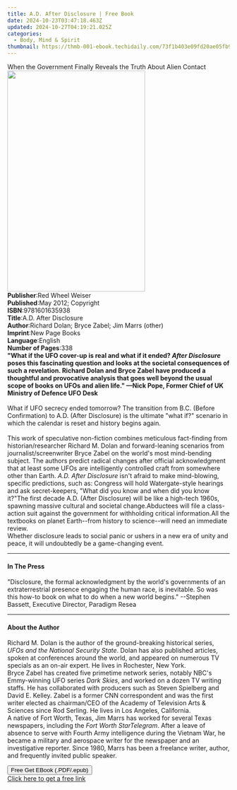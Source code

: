 ```yaml
---
title: A.D. After Disclosure | Free Book
date: 2024-10-23T03:47:18.463Z
updated: 2024-10-27T04:19:21.025Z
categories:
  - Body, Mind & Spirit
thumbnail: https://thmb-001-ebook.techidaily.com/73f1b403e09fd20ae05fb9ae5973428ad1d4a4912100d14040b0b3a78fe629b2.jpg
---
```

<main id="book-container">
  <div class="flex flex-col">
    <div class="book-brief flex-1 py-6 px-4 sm:p-6 md:py-10 md:px-8">
      <!-- brief-->
      <div class="book-brief-main">
        When the Government Finally Reveals the Truth About Alien Contact
      </div>
    </div>
    <div
      class="book-meta-info flex-1 grid gap-4 col-start-1 col-end-3 row-start-1 sm:mb-6 sm:grid-cols-4 lg:gap-6 lg:col-start-2 lg:row-end-6 lg:row-span-6 lg:mb-0"
    >
      <div
        class="book-meta-info-left place-content-center mt-4 p-4 text-sm leading-6 col-start-2 col-span-2 dark:text-slate-400"
      >
        <img
          class="w-full h-500 object-cover rounded-lg sm:h-255 sm:col-span-2 lg:col-span-full"
          src="https://img-001-ebook.techidaily.com/d65e01faf7cd6002b47ae477df0d29128ba653b401108f555bdc9caf07fbe5f4.jpg"
          alt=""
          width="312"
          height="500"
        />
      </div>
      <div
        class="book-meta-info-right mt-2 col-start-1 row-start-2 col-span-3 self-center"
      >
        <!-- meta data  -->
        <div class="flex flex-col px-4 md:px-8">
          <div class="flex-1">
            <strong>Publisher</strong>:<span class="px-2"
              >Red Wheel Weiser</span
            >
          </div>
          <div class="flex-1">
            <strong>Published</strong>:<span class="px-2"
              >May 2012; Copyright</span
            >
          </div>
          <div class="flex-1">
            <strong>ISBN</strong>:<span class="px-2">9781601635938</span>
          </div>
          <div class="flex-1">
            <strong>Title</strong>:<span class="px-2"
              >A.D. After Disclosure</span
            >
          </div>
          <div class="flex-1">
            <strong>Author</strong>:<span class="px-2"
              >Richard Dolan; Bryce Zabel; Jim Marrs (other)</span
            >
          </div>
          <div class="flex-1">
            <strong>Imprint</strong>:<span class="px-2">New Page Books</span>
          </div>
          <div class="flex-1">
            <strong>Language</strong>:<span class="px-2">English</span>
          </div>
          <div class="flex-1">
            <strong>Number of Pages</strong>:<span class="px-2">338</span>
          </div>
        </div>
      </div>
    </div>
    <div class="book-description flex-1 py-6 px-4 sm:p-6 md:py-10 md:px-8">
      <div class="book-description-main">
        <div accordion-content="" id="description">
          <b
            >"What if the UFO cover-up is real and what if it ended?
            <i>After Disclosure</i> poses this fascinating question and looks at
            the societal consequences of such a revelation. Richard Dolan and
            Bryce Zabel have produced a thoughtful and provocative analysis that
            goes well beyond the usual scope of books on UFOs and alien life."
            —Nick Pope, Former Chief of UK Ministry of Defence UFO Desk</b
          ><br /><br />What if UFO secrecy ended tomorrow? The transition from
          B.C. (Before Confirmation) to A.D. (After Disclosure) is the ultimate
          "what if?" scenario in which the calendar is reset and history begins
          again.<br /><br />This work of speculative non-fiction combines
          meticulous fact-finding from historian/researcher Richard M. Dolan and
          forward-leaning scenarios from journalist/screenwriter Bryce Zabel on
          the world's most mind-bending subject. The authors predict radical
          changes after official acknowledgment that at least some UFOs are
          intelligently controlled craft from somewhere other than Earth.
          <i>A.D. After Disclosure</i> isn't afraid to make mind-blowing,
          specific predictions, such as: Congress will hold Watergate-style
          hearings and ask secret-keepers, "What did you know and when did you
          know it?"The first decade A.D. (After Disclosure) will be like a
          high-tech 1960s, spawning massive cultural and societal
          change.Abductees will file a class-action suit against the government
          for withholding critical information.All the textbooks on planet
          Earth--from history to science--will need an immediate review.<br />Whether
          disclosure leads to social panic or ushers in a new era of unity and
          peace, it will undoubtedly be a game-changing event.
        </div>
        <div class="accordion-fader"></div>
      </div>
    </div>
    <div class="book-excerpts flex-1 py-6 px-4 sm:p-6 md:py-10 md:px-8">
      <!-- excerpts-->
      <div class="book-excerpts-main">
        <hr />
        <h4 class="placeholder placeholder-heading">
          <span>In The Press</span>
        </h4>
        <p>
          "Disclosure, the formal acknowledgment by the world's governments of
          an extraterrestrial presence engaging the human race, is inevitable.
          So was this how-to book on what to do when a new world begins."
          --Stephen Bassett, Executive Director, Paradigm Resea
        </p>
      </div>
    </div>
    <div class="book-about-author flex-1 py-6 px-4 sm:p-6 md:py-10 md:px-8">
      <!-- about author-->
      <div class="book-main-author-main">
        <hr />
        <h4 class="placeholder placeholder-heading">
          <span>About the Author</span>
        </h4>
        <p>
          Richard M. Dolan is the author of the ground-breaking historical
          series, <i>UFOs and the National Security State</i>. Dolan has also
          published articles, spoken at conferences around the world, and
          appeared on numerous TV specials as an on-air expert. He lives in
          Rochester, New York. <br />
          Bryce Zabel has created five primetime network series, notably NBC's
          Emmy-winning UFO series <i>Dark Skies</i>, and worked on a dozen TV
          writing staffs. He has collaborated with producers such as Steven
          Spielberg and David E. Kelley. Zabel is a former CNN correspondent and
          was the first writer elected as chairman/CEO of the Academy of
          Television Arts &amp; Sciences since Rod Serling. He lives in Los
          Angeles, California. <br />
          A native of Fort Worth, Texas, Jim Marrs has worked for several Texas
          newspapers, including the <i>Fort Worth StarTelegram</i>. After a
          leave of absence to serve with Fourth Army intelligence during the
          Vietnam War, he became a military and aerospace writer for the
          newspaper and an investigative reporter. Since 1980, Marrs has been a
          freelance writer, author, and frequently invited public speaker.
        </p>
      </div>
    </div>
    <div class="book-free-get flex-1 py-6 px-4 sm:p-6 md:py-10 md:px-8">
      <button
        id="btn-free-get"
        class="bg-blue-500 hover:bg-blue-700 text-white font-bold py-2 px-4 rounded"
      >
        Free Get EBook (.PDF/.epub)
      </button>
      <div id="countdown-display" class="px-2 text-lg mt-2"></div>
      <a
        id="free-link"
        class="hidden bg-blue-500 hover:bg-blue-700 text-white font-bold py-2 px-4 rounded"
        href="https://www.ebooks.com/en-us/book/138621202/a-d-after-disclosure/richard-dolan/"
        target="_blank"
        >Click here to get a free link</a
      >
    </div>
    <script>
      let countdownTime = 0;
      let countdownInterval = null;
      document
        .getElementById('btn-free-get')
        .addEventListener('click', startCountdown);
      function startCountdown() {
        countdownTime = new Date().getTime() + 60000 * 3;
        countdownInterval = setInterval(updateCountdown, 1000);
        document.getElementById('btn-free-get').disabled = true;
        document
          .getElementById('btn-free-get')
          .classList.add('bg-gray-500', 'cursor-not-allowed');
      }
      function updateCountdown() {
        let currentTime = new Date().getTime();
        let timeLeft = countdownTime - currentTime;
        let secondsLeft = Math.floor(timeLeft / 1000);
        document.getElementById('countdown-display').innerHTML =
          `Remaining time: ${secondsLeft} seconds.`;
        if (secondsLeft <= 0) {
          clearInterval(countdownInterval);
          document.getElementById('btn-free-get').classList.add('hidden');
          document.getElementById('free-link').classList.remove('hidden');
          document.getElementById('countdown-display').innerHTML = '';
        }
      }
    </script>
  </div>
</main>

<ins class="adsbygoogle"
      style="display:block"
      data-ad-client="ca-pub-7571918770474297"
      data-ad-slot="8358498916"
      data-ad-format="auto"
      data-full-width-responsive="true"></ins>
    